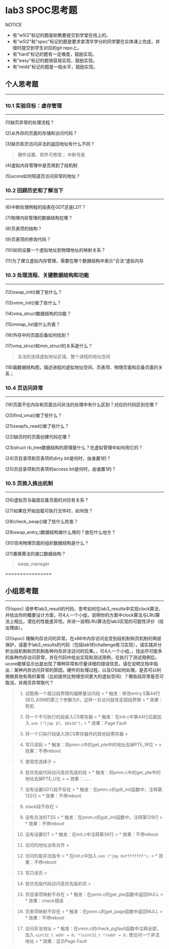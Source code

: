 # lab3 SPOC思考题

NOTICE
- 有"w5l2"标记的题是助教要提交到学堂在线上的。
- 有"w5l2"和"spoc"标记的题是要求拿清华学分的同学要在实体课上完成，并按时提交到学生对应的git repo上。
- 有"hard"标记的题有一定难度，鼓励实现。
- 有"easy"标记的题很容易实现，鼓励实现。
- 有"midd"标记的题是一般水平，鼓励实现。

## 个人思考题
---

### 10.1 实验目标：虚存管理
---

(1)缺页异常的处理流程？

(2)从外存的页面的存储和访问代码？

(3)缺页和页访问非法的返回地址有什么不同？

> 硬件设置、软件可修改； 中断号是

(4)虚拟内存管理中是否用到了段机制

(5)ucore如何知道页访问异常的地址？

### 10.2 回顾历史和了解当下
---

(6)中断处理例程的段表在GDT还是LDT？

(7)物理内存管理的数据结构在哪？

(8)页表项的结构？

(9)页表项的修改代码？

(10)如何设置一个虚拟地址到物理地址的映射关系？

(11)为了建立虚拟内存管理，需要在哪个数据结构中表示“合法”虚拟内存

### 10.3 处理流程、关键数据结构和功能
---

(12)swap_init()做了些什么？

(13)vmm_init()做了些什么？

(14)vma_struct数据结构的功能？

(15)mmap_list是什么列表？

(16)外存中的页面后备如何找到？

(17)vma_struct和mm_struct的关系是什么？

> 合法的连续虚拟地址区域、整个进程的地址空间

(18)画数据结构图，描述进程的虚拟地址空间、页表项、物理页面和后备页面的关系；

### 10.4 页访问异常
---

(19)页面不在内存和页面访问非法的处理中有什么区别？对应的代码区别在哪？

(20)find_vma()做了些什么？

(21)swapfs_read()做了些什么？

(22)缺页时的页面创建代码在哪？

(23)struct rb_tree数据结构的原理是什么？在虚拟管理中如何用它的？


(24)页目录项和页表项的dirty bit是何时，由谁置1的？


(25)页目录项和页表项的access bit是何时，由谁置1的？


### 10.5 页换入换出机制
---

(26)虚拟页与磁盘后备页面的对应有关系？

(27)如果在开始加载可执行文件时，如何改？

(28)check_swap()做了些什么检查？

(29)swap_entry_t数据结构做什么用的？放在什么地方？

(30)空闲物理页面的组织数据结构是什么？

(21)置换算法的接口数据结构？

> swap_manager

================


## 小组思考题
---
(1)(spoc) 请参考lab3_result的代码，思考如何在lab3_results中实现clock算法，并给出你的概要设计方案，可4人一个小组，说明你的方案中clock算法与LRU算法上相比，潜在的性能差异性。并进一说明LRU算法在lab3实现的可能性评价（给出理由）。

(2)(spoc) 理解内存访问的异常。在x86中内存访问会受到段机制和页机制的两层保护，请基于lab3_results的代码（包括lab1的challenge练习实现），请实践并分析出段机制和页机制各种内存非法访问的后果。，可4人一个小组，，找出尽可能多的各种内存访问异常，并在代码中给出实现和测试用例，在执行了测试用例后，ucore能够显示出是出现了哪种异常和尽量详细的错误信息。请在说明文档中指出：某种内存访问异常的原因，硬件的处理过程，以及OS如何处理，是否可以利用做其他有用的事情（比如提供比物理空间更大的虚拟空间）？哪些段异常是否可取消，并用页异常取代？

> 1.	试图用一个超过段界限的偏移量访问段
	> * 触发：修改entry.S第44行SEG_ASM的第三个参数为0，这样一旦访问就肯定超段界限
	> * 效果：死机
	
> 2.	将一个不可执行的段装入CS寄存器
	> * 触发：在init.c中第44行后面加入
	```
	asm ("ljmp $7, $0x20");
	```
	> * 效果：Page Fault
	
> 3.	将一个只执行段装入除CS寄存器外的其他段寄存器
	>
	
> 4.	写只读段
	> * 触发：将pmm.c中的get_pte中的地址去掉PTE_W位
	> × 效果：不停reboot
	
> 5.	使用空选择子
	>
	
> 6.	低优先级代码访问高优先级的段
	> * 触发：将pmm.c中的get_pte中的地址去掉PTE_U位
	> × 效果：……
	
> 7.	没有设置GDT/段不存在
	> * 触发：在pmm.c的gdt_init函数中，注释第132行
	> * 效果：不停reboot
	
> 8.	stack段不存在
	>
	
> 9.	没有合法的TSS
	> * 触发：在pmm.c的gdt_init函数中，注释第129行
	> * 效果：不停reboot
	
> 10.	没有设置IDT
	> * 触发：在init.c中注释第36行
	> * 效果：不停reboot
	
> 11.	访问的地址没有对齐
	>
	
> 12.	访问的是非法指令
	> * 在init.c中加入
	```
	asm ("jmp 0xffffffff");
	```
	> * 效果：不停reboot
	
> 13.	写只读页
	>
	
> 14.	低优先级代码访问高优先级的页
	>
	
> 15.	页目录项映射不存在
	> * 触发：在pmm.c的get_pte函数中返回NULL
	> * 效果：check错误
	
> 16.	页表项映射不存在
	> * 触发：在pmm.c的get_page函数中返回NULL
	> * 效果：不停reboot
	
> 17. 访问非法地址
	> * 触发：在vmm.c的check_pgfault函数中注释全部，加入
	```
	uint32_t addr = 0;
	*(uint32_t *)addr = 0;
	```
	使访问一个非法地址
	> * 效果：显示Page Fault
